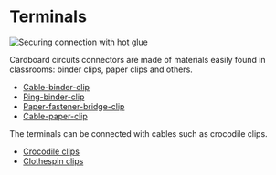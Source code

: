 # Terminals

![Securing connection with hot glue]({{site.baseurl}}/assets/terminals.jpg)

Cardboard circuits connectors are made of materials easily found in classrooms: binder clips, paper clips and others.

* [Cable-binder-clip]({{site.baseurl}}/terminals/cable-binder-clip)
* [Ring-binder-clip]({{site.baseurl}}/terminals/ring-binder-clip)
* [Paper-fastener-bridge-clip]({{site.baseurl}}/terminals/paper-fastener-bridge)
* [Cable-paper-clip]({{site.baseurl}}/terminals/cable-paper-clip)

The terminals can be connected with cables such as crocodile clips.

* [Crocodile clips]({{site.baseurl}}/terminals/crocodile-clips)
* [Clothespin clips]({{site.baseurl}}/terminals/clothespin-clips)